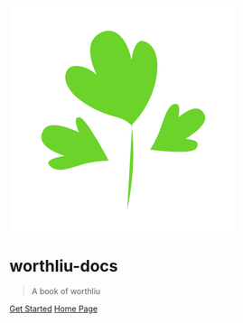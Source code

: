 ![logo](_media/icon.svg ':no-zoom')

# worthliu-docs

> A book of worthliu

[Get Started](#worthliu-docs)
[Home Page](http://www.worthliu.com)
